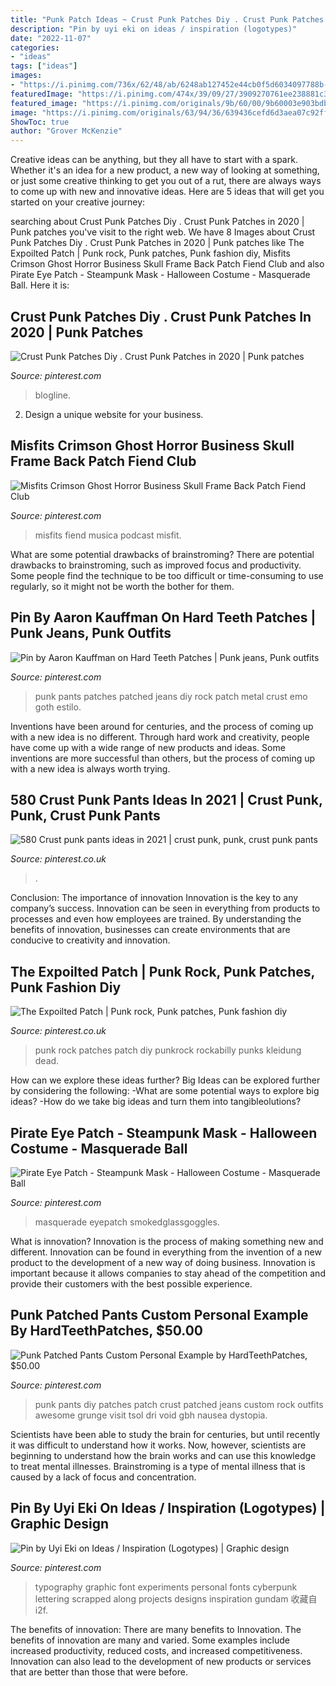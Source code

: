 ```yaml
---
title: "Punk Patch Ideas ~ Crust Punk Patches Diy . Crust Punk Patches In 2020"
description: "Pin by uyi eki on ideas / inspiration (logotypes)"
date: "2022-11-07"
categories:
- "ideas"
tags: ["ideas"]
images:
- "https://i.pinimg.com/736x/62/48/ab/6248ab127452e44cb0f5d6034097788b--punk-pants-pretty-punk.jpg"
featuredImage: "https://i.pinimg.com/474x/39/09/27/3909270761ee238881c367295589db78.jpg"
featured_image: "https://i.pinimg.com/originals/9b/60/00/9b60003e903bdba672b9a44d075c9745.jpg"
image: "https://i.pinimg.com/originals/63/94/36/639436cefd6d3aea07c92ff3efe3f930.jpg"
ShowToc: true
author: "Grover McKenzie"
---
```



Creative ideas can be anything, but they all have to start with a spark. Whether it's an idea for a new product, a new way of looking at something, or just some creative thinking to get you out of a rut, there are always ways to come up with new and innovative ideas. Here are 5 ideas that will get you started on your creative journey: 

	

		
searching about Crust Punk Patches Diy . Crust Punk Patches in 2020 | Punk patches you've visit to the right web. We have 8 Images about Crust Punk Patches Diy . Crust Punk Patches in 2020 | Punk patches like The Expoilted Patch | Punk rock, Punk patches, Punk fashion diy, Misfits Crimson Ghost Horror Business Skull Frame Back Patch Fiend Club and also Pirate Eye Patch - Steampunk Mask - Halloween Costume - Masquerade Ball. Here it is:
		
    
## Crust Punk Patches Diy . Crust Punk Patches In 2020 | Punk Patches

<img loading=lazy src="https://i.pinimg.com/originals/55/21/f5/5521f5678d5dede27fc6d2905c06b4c0.jpg" onerror="this.onerror=null;this.src='https://tse2.mm.bing.net/th?id=OIP.ormv90IV5HaxaS204dE8gAHaJj&amp;pid=15.1';" alt="Crust Punk Patches Diy . Crust Punk Patches in 2020 | Punk patches">

_Source: pinterest.com_

>blogline. 

	

2. Design a unique website for your business.

    
## Misfits Crimson Ghost Horror Business Skull Frame Back Patch Fiend Club

<img loading=lazy src="https://i.pinimg.com/736x/75/48/3b/75483b35b72a4f3098a1afb8da7bf791.jpg" onerror="this.onerror=null;this.src='https://tse1.mm.bing.net/th?id=OIP.5tBri4axUGc4RHG8QioAEAHaJ3&amp;pid=15.1';" alt="Misfits Crimson Ghost Horror Business Skull Frame Back Patch Fiend Club">

_Source: pinterest.com_

>misfits fiend musica podcast misfit. 

	

What are some potential drawbacks of brainstroming?
There are potential drawbacks to brainstroming, such as improved focus and productivity. Some people find the technique to be too difficult or time-consuming to use regularly, so it might not be worth the bother for them.

    
## Pin By Aaron Kauffman On Hard Teeth Patches | Punk Jeans, Punk Outfits

<img loading=lazy src="https://i.pinimg.com/originals/9b/60/00/9b60003e903bdba672b9a44d075c9745.jpg" onerror="this.onerror=null;this.src='https://tse1.mm.bing.net/th?id=OIP.Pn6AB7N-OEnki1KoEW4U0wHaJ4&amp;pid=15.1';" alt="Pin by Aaron Kauffman on Hard Teeth Patches | Punk jeans, Punk outfits">

_Source: pinterest.com_

>punk pants patches patched jeans diy rock patch metal crust emo goth estilo. 

	

Inventions have been around for centuries, and the process of coming up with a new idea is no different. Through hard work and creativity, people have come up with a wide range of new products and ideas. Some inventions are more successful than others, but the process of coming up with a new idea is always worth trying.

    
## 580 Crust Punk Pants Ideas In 2021 | Crust Punk, Punk, Crust Punk Pants

<img loading=lazy src="https://i.pinimg.com/474x/39/09/27/3909270761ee238881c367295589db78.jpg" onerror="this.onerror=null;this.src='https://tse2.mm.bing.net/th?id=OIP.Zc9vhq3V0A1Lz2Rzr3bwEwAAAA&amp;pid=15.1';" alt="580 Crust punk pants ideas in 2021 | crust punk, punk, crust punk pants">

_Source: pinterest.co.uk_

>. 

	

Conclusion: The importance of innovation
Innovation is the key to any company’s success. Innovation can be seen in everything from products to processes and even how employees are trained. By understanding the benefits of innovation, businesses can create environments that are conducive to creativity and innovation.

    
## The Expoilted Patch | Punk Rock, Punk Patches, Punk Fashion Diy

<img loading=lazy src="https://i.pinimg.com/736x/71/ea/e6/71eae6347a0b64f6c43c097a1bba6125.jpg" onerror="this.onerror=null;this.src='https://tse1.mm.bing.net/th?id=OIP.t9ngNKbzNTaU4nV1lcbgiAHaHc&amp;pid=15.1';" alt="The Expoilted Patch | Punk rock, Punk patches, Punk fashion diy">

_Source: pinterest.co.uk_

>punk rock patches patch diy punkrock rockabilly punks kleidung dead. 

	

How can we explore these ideas further?
Big Ideas can be explored further by considering the following: 
-What are some potential ways to explore big ideas? 
-How do we take big ideas and turn them into tangibleolutions?

    
## Pirate Eye Patch - Steampunk Mask - Halloween Costume - Masquerade Ball

<img loading=lazy src="https://i.pinimg.com/originals/63/94/36/639436cefd6d3aea07c92ff3efe3f930.jpg" onerror="this.onerror=null;this.src='https://tse4.mm.bing.net/th?id=OIP.kP6EVYsBkW-NP7xXsOLjRwHaLo&amp;pid=15.1';" alt="Pirate Eye Patch - Steampunk Mask - Halloween Costume - Masquerade Ball">

_Source: pinterest.com_

>masquerade eyepatch smokedglassgoggles. 

	

What is innovation?
Innovation is the process of making something new and different. Innovation can be found in everything from the invention of a new product to the development of a new way of doing business. Innovation is important because it allows companies to stay ahead of the competition and provide their customers with the best possible experience.

    
## Punk Patched Pants Custom Personal Example By HardTeethPatches, $50.00

<img loading=lazy src="https://i.pinimg.com/736x/62/48/ab/6248ab127452e44cb0f5d6034097788b--punk-pants-pretty-punk.jpg" onerror="this.onerror=null;this.src='https://tse3.mm.bing.net/th?id=OIP.7H_A9vgsxKlzc25F5S5gFAHaNl&amp;pid=15.1';" alt="Punk Patched Pants Custom Personal Example by HardTeethPatches, $50.00">

_Source: pinterest.com_

>punk pants diy patches patch crust patched jeans custom rock outfits awesome grunge visit tsol dri void gbh nausea dystopia. 

	

Scientists have been able to study the brain for centuries, but until recently it was difficult to understand how it works. Now, however, scientists are beginning to understand how the brain works and can use this knowledge to treat mental illnesses. Brainstroming is a type of mental illness that is caused by a lack of focus and concentration.

    
## Pin By Uyi Eki On Ideas / Inspiration (Logotypes) | Graphic Design

<img loading=lazy src="https://i.pinimg.com/originals/89/cd/58/89cd58ea14da5417ee92b809971c6104.png" onerror="this.onerror=null;this.src='https://tse1.mm.bing.net/th?id=OIP.hex1PaRJpoy-y1Bn74BE-QHaKv&amp;pid=15.1';" alt="Pin by Uyi Eki on Ideas / Inspiration (Logotypes) | Graphic design">

_Source: pinterest.com_

>typography graphic font experiments personal fonts cyberpunk lettering scrapped along projects designs inspiration gundam 收藏自 i2f. 

	

The benefits of innovation: There are many benefits to Innovation.
The benefits of innovation are many and varied. Some examples include increased productivity, reduced costs, and increased competitiveness. Innovation can also lead to the development of new products or services that are better than those that were before.

